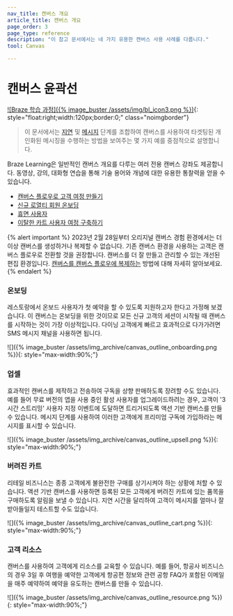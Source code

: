 ```yaml
---
nav_title: 캔버스 개요
article_title: 캔버스 개요
page_order: 3
page_type: reference
description: "이 참고 문서에서는 네 가지 유용한 캔버스 사용 사례를 다룹니다."
tool: Canvas

---
```


# 캔버스 윤곽선

[![Braze 학습 과정]({% image_buster /assets/img/bl_icon3.png %})](https://learning.braze.com/page/courses){: style="float:right;width:120px;border:0;" class="noimgborder"}

> 이 문서에서는 [지연]({{site.baseurl}}/user_guide/engagement_tools/canvas/canvas_components/delay_step/) 및 [메시지]({{site.baseurl}}/user_guide/engagement_tools/canvas/canvas_components/message_step/) 단계를 조합하여 캔버스를 사용하여 타겟팅된 개인화된 메시징을 수행하는 방법을 보여주는 몇 가지 예를 중점적으로 설명합니다.

Braze Learning은 일반적인 캔버스 개요를 다루는 여러 전용 캔버스 강좌도 제공합니다. 동영상, 강의, 대화형 연습을 통해 기술 용어와 개념에 대한 유용한 통찰력을 얻을 수 있습니다. 
- [캔버스 플로우로 고객 여정 만들기](https://learning.braze.com/create-customer-journeys-with-canvas-flow)
- [신규 로열티 회원 온보딩](https://learning.braze.com/new-loyalty-member-onboarding)
- [휴면 사용자](https://learning.braze.com/lapsing-users)
- [이탈한 카트 사용자 여정 구축하기](https://learning.braze.com/build-an-abandoned-cart-user-journey)

{% alert important %}
2023년 2월 28일부터 오리지널 캔버스 경험 환경에서는 더 이상 캔버스를 생성하거나 복제할 수 없습니다. 기존 캔버스 환경을 사용하는 고객은 캔버스 플로우로 전환할 것을 권장합니다. 캔버스를 더 잘 만들고 관리할 수 있는 개선된 편집 환경입니다. [캔버스를 캔버스 플로우에 복제하는]({{site.baseurl}}/user_guide/engagement_tools/canvas/managing_canvases/cloning_canvases/) 방법에 대해 자세히 알아보세요.
{% endalert %}

### 온보딩

레스토랑에서 온보드 사용자가 첫 예약을 할 수 있도록 지원하고자 한다고 가정해 보겠습니다. 이 캔버스는 온보딩을 위한 것이므로 모든 신규 고객의 세션이 시작될 때 캔버스를 시작하는 것이 가장 이상적입니다. 다이닝 고객에게 빠르고 효과적으로 다가가려면 SMS 메시지 채널을 사용하면 됩니다.

![]({% image_buster /assets/img_archive/canvas_outline_onboarding.png %}){: style="max-width:90%;"}

### 업셀

효과적인 캔버스를 제작하고 전송하여 구독을 상향 판매하도록 장려할 수도 있습니다. 예를 들어 무료 버전의 앱을 사용 중인 활성 사용자를 업그레이드하려는 경우, 고객이 '3시간 스트리밍' 사용자 지정 이벤트에 도달하면 트리거되도록 액션 기반 캔버스를 만들 수 있습니다. 메시지 단계를 사용하여 이러한 고객에게 프리미엄 구독에 가입하라는 메시지를 표시할 수 있습니다.

![]({% image_buster /assets/img_archive/canvas_outline_upsell.png %}){: style="max-width:90%;"}

### 버려진 카트

리테일 비즈니스는 종종 고객에게 불완전한 구매를 상기시켜야 하는 상황에 처할 수 있습니다. 액션 기반 캔버스를 사용하면 등록된 모든 고객에게 버려진 카트에 있는 품목을 구매하도록 알림을 보낼 수 있습니다. 지연 시간을 달리하여 고객이 메시지를 얼마나 잘 받아들일지 테스트할 수도 있습니다.

![]({% image_buster /assets/img_archive/canvas_outline_cart.png %}){: style="max-width:90%;"}

### 고객 리소스

캔버스를 사용하여 고객에게 리소스를 교육할 수 있습니다. 예를 들어, 항공사 비즈니스의 경우 3일 후 여행을 예약한 고객에게 항공편 정보와 관련 공항 FAQ가 포함된 이메일을 매주 예약하여 예약을 유도하는 캔버스를 만들 수 있습니다.

![]({% image_buster /assets/img_archive/canvas_outline_resource.png %}){: style="max-width:90%;"}
